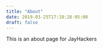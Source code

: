 ```yaml
---
title: "About"
date: 2019-03-25T17:18:28-05:00
draft: false
---
```


This is an about page for JayHackers
